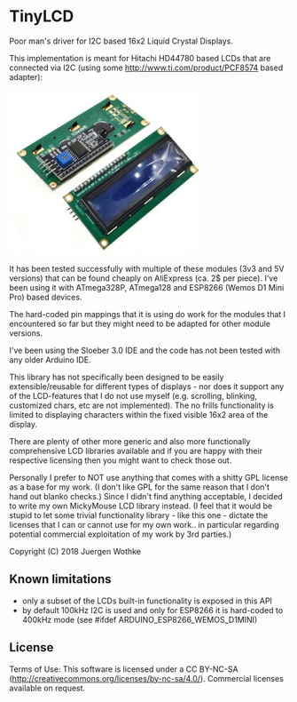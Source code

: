 # TinyLCD

Poor man's driver for I2C based 16x2 Liquid Crystal Displays.

This implementation is meant for Hitachi HD44780 based LCDs that are connected via
I2C (using some http://www.ti.com/product/PCF8574 based adapter):

![alt text](https://github.com/wothke/TinyLCD/raw/master/docs/16x2LCD.jpg "I2C 16x2")


It has been tested successfully with multiple of these modules (3v3 and 5V versions) that 
can be found cheaply on AliExpress (ca. 2$ per piece). I've been using it with ATmega328P, 
ATmega128 and ESP8266 (Wemos D1 Mini Pro) based devices.


The hard-coded pin mappings that it is using do work for the modules that I encountered so 
far but they might need to be adapted for other module versions. 

I've been using the Sloeber 3.0 IDE and the code has not been tested with any 
older Arduino IDE.

This library has not specifically been designed to be easily extensible/reusable for
different types of displays - nor does it support any of the LCD-features that I do not use
myself (e.g. scrolling, blinking, customized chars, etc are not implemented). The no frills 
functionality is limited to displaying characters within the fixed visible 16x2 area of the display.

There are plenty of other more generic and also more functionally comprehensive LCD libraries available
and if you are happy with their respective licensing then you might want to check those out.

Personally I prefer to NOT use anything that comes with a shitty GPL license as a base
for my work. (I don't like GPL for the same reason that I don't hand out blanko checks.)
Since I didn't find anything acceptable, I decided to write my own MickyMouse LCD library 
instead. (I feel that it would be stupid to let some trivial functionality library - 
like this one - dictate the licenses that I can or cannot use for my own work.. in particular
regarding potential commercial exploitation of my work by 3rd parties.)

Copyright (C) 2018 Juergen Wothke


## Known limitations

* only a subset of the LCDs built-in functionality is exposed in this API
* by default 100kHz I2C is used and only for ESP8266 it is hard-coded to 400kHz mode (see #ifdef ARDUINO_ESP8266_WEMOS_D1MINI)


## License
Terms of Use: This software is licensed under a CC BY-NC-SA (http://creativecommons.org/licenses/by-nc-sa/4.0/). Commercial
licenses available on request. 
	